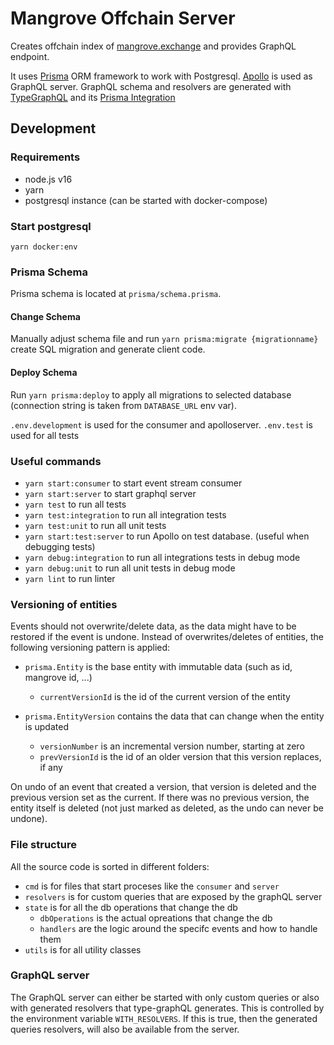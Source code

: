 # Mangrove Offchain Server

Creates offchain index of [mangrove.exchange](https://mangrove.exchange/) and provides GraphQL endpoint.

It uses [Prisma](https://www.prisma.io/) ORM framework to work with Postgresql. [Apollo](https://www.apollographql.com/) is used as GraphQL server.
GraphQL schema and resolvers are generated with [TypeGraphQL](https://typegraphql.com/) and its [Prisma Integration](https://typegraphql.com/docs/prisma.html)

## Development

### Requirements

- node.js v16
- yarn 
- postgresql instance (can be started with docker-compose)

### Start postgresql

`yarn docker:env`

### Prisma Schema

Prisma schema is located at `prisma/schema.prisma`. 

#### Change Schema

Manually adjust schema file and run `yarn prisma:migrate {migrationname}` create SQL migration and generate client code.

#### Deploy Schema

Run `yarn prisma:deploy` to apply all migrations to selected database (connection string is taken from `DATABASE_URL` env var).

`.env.development` is used for the consumer and apolloserver. `.env.test` is used for all tests

### Useful commands

- `yarn start:consumer` to start event stream consumer
- `yarn start:server` to start graphql server
- `yarn test` to run all tests
- `yarn test:integration` to run all integration tests
- `yarn test:unit` to run all unit tests
- `yarn start:test:server` to run Apollo on test database. (useful when debugging tests)
- `yarn debug:integration` to run all integrations tests in debug mode
- `yarn debug:unit` to run all unit tests in debug mode
- `yarn lint` to run linter

### Versioning of entities

Events should not overwrite/delete data, as the data might have to be restored if the event is undone.
Instead of overwrites/deletes of entities, the following versioning pattern is applied:

- `prisma.Entity` is the base entity with immutable data (such as id, mangrove id, ...)
  - `currentVersionId` is the id of the current version of the entity

- `prisma.EntityVersion` contains the data that can change when the entity is updated
  - `versionNumber` is an incremental version number, starting at zero
  - `prevVersionId` is the id of an older version that this version replaces, if any

On undo of an event that created a version, that version is deleted and the previous version set as the current. If there was no previous version, the entity itself is deleted (not just marked as deleted, as the undo can never be undone).

### File structure

All the source code is sorted in different folders:

- `cmd` is for files that start proceses like the `consumer` and `server`
- `resolvers` is for custom queries that are exposed by the graphQL server
- `state` is for all the db operations that change the db
  - `dbOperations` is the actual opreations that change the db
  - `handlers` are the logic around the specifc events and how to handle them
- `utils` is for all utility classes

### GraphQL server
The GraphQL server can either be started with only custom queries or also with generated resolvers that type-graphQL generates. This is controlled by the environment variable `WITH_RESOLVERS`. If this is true, then the generated queries resolvers, will also be available from the server.
